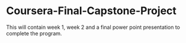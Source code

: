 # Coursera-Final-Capstone-Project
This will contain week 1, week 2 and a final power point presentation to complete the program. 
